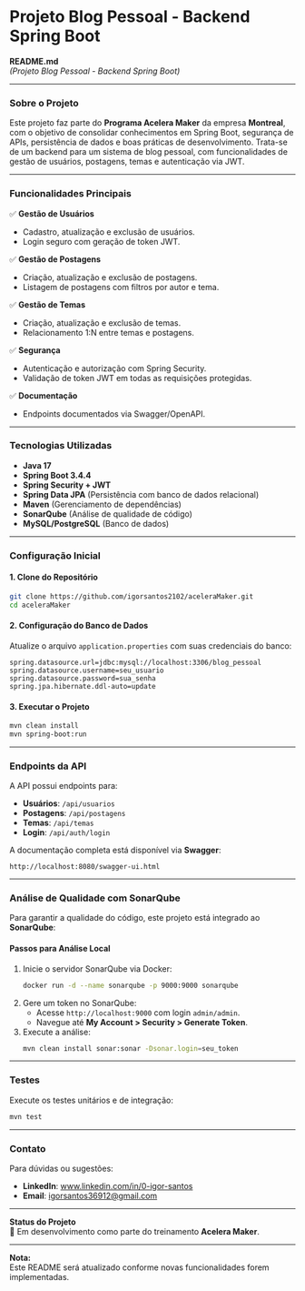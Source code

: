 # Projeto Blog Pessoal - Backend Spring Boot
**README.md**  
*(Projeto Blog Pessoal - Backend Spring Boot)*  

---

### **Sobre o Projeto**  
Este projeto faz parte do **Programa Acelera Maker** da empresa **Montreal**, com o objetivo de consolidar conhecimentos em Spring Boot, segurança de APIs, persistência de dados e boas práticas de desenvolvimento. Trata-se de um backend para um sistema de blog pessoal, com funcionalidades de gestão de usuários, postagens, temas e autenticação via JWT.  

---

### **Funcionalidades Principais**  
✅ **Gestão de Usuários**  
- Cadastro, atualização e exclusão de usuários.  
- Login seguro com geração de token JWT.  

✅ **Gestão de Postagens**  
- Criação, atualização e exclusão de postagens.  
- Listagem de postagens com filtros por autor e tema.  

✅ **Gestão de Temas**  
- Criação, atualização e exclusão de temas.  
- Relacionamento 1:N entre temas e postagens.  

✅ **Segurança**  
- Autenticação e autorização com Spring Security.  
- Validação de token JWT em todas as requisições protegidas.  

✅ **Documentação**  
- Endpoints documentados via Swagger/OpenAPI.  

---

### **Tecnologias Utilizadas**  
- **Java 17**  
- **Spring Boot 3.4.4**  
- **Spring Security + JWT**  
- **Spring Data JPA** (Persistência com banco de dados relacional)  
- **Maven** (Gerenciamento de dependências)  
- **SonarQube** (Análise de qualidade de código)  
- **MySQL/PostgreSQL** (Banco de dados)  

---

### **Configuração Inicial**  

#### **1. Clone do Repositório**  
```bash  
git clone https://github.com/igorsantos2102/aceleraMaker.git  
cd aceleraMaker  
```  

#### **2. Configuração do Banco de Dados**  
Atualize o arquivo `application.properties` com suas credenciais do banco:  
```properties  
spring.datasource.url=jdbc:mysql://localhost:3306/blog_pessoal  
spring.datasource.username=seu_usuario  
spring.datasource.password=sua_senha  
spring.jpa.hibernate.ddl-auto=update  
```  

#### **3. Executar o Projeto**  
```bash  
mvn clean install  
mvn spring-boot:run  
```  

---

### **Endpoints da API**  
A API possui endpoints para:  
- **Usuários**: `/api/usuarios`  
- **Postagens**: `/api/postagens`  
- **Temas**: `/api/temas`  
- **Login**: `/api/auth/login`  

A documentação completa está disponível via **Swagger**:  
```  
http://localhost:8080/swagger-ui.html  
```  

---

### **Análise de Qualidade com SonarQube**  
Para garantir a qualidade do código, este projeto está integrado ao **SonarQube**:  

#### **Passos para Análise Local**  
1. Inicie o servidor SonarQube via Docker:  
   ```bash  
   docker run -d --name sonarqube -p 9000:9000 sonarqube  
   ```  
2. Gere um token no SonarQube:  
   - Acesse `http://localhost:9000` com login `admin/admin`.  
   - Navegue até **My Account > Security > Generate Token**.  
3. Execute a análise:  
   ```bash  
   mvn clean install sonar:sonar -Dsonar.login=seu_token  
   ```  

---

### **Testes**  
Execute os testes unitários e de integração:  
```bash  
mvn test  
```  


---

### **Contato**  
Para dúvidas ou sugestões:  
- **LinkedIn**: www.linkedin.com/in/0-igor-santos  
- **Email**: igorsantos36912@gmail.com  

---

**Status do Projeto**  
🚧 Em desenvolvimento como parte do treinamento **Acelera Maker**.  

---

**Nota:**  
Este README será atualizado conforme novas funcionalidades forem implementadas.  
 
